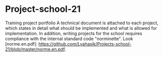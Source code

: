 # Project-school-21
Training project portfolio
A technical document is attached to each project, which states in detail what should be implemented and what is allowed for implementation.
In addition, writing projects for the school requires compliance with the internal standard code "norminette". Look [norme.en.pdf]: https://github.com/Lyahasik/Projects-school-21/blob/master/norme.en.pdf.
